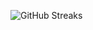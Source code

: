 ![GitHub Streaks](https://github-streaks-mqc9.onrender.com/streak/happilli/image?theme=midnight&cache_bust=1743706363&lang=ja)
